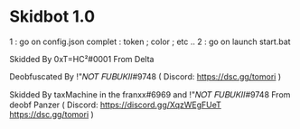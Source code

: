 # Skidbot 1.0

1 : go on config.json complet : token ; color ; etc .. 
2 : go on launch start.bat 

Skidded By 0xT=HC²#0001 From Delta 

Deobfuscated By !"𝑁𝑂𝑇 𝐹𝑈𝐵𝑈𝐾𝐼𝐼#9748 ( Discord: https://dsc.gg/tomori )

Skidded By taxMachine in the franxx#6969 and !"𝑁𝑂𝑇 𝐹𝑈𝐵𝑈𝐾𝐼𝐼#9748 From deobf Panzer ( Discord: https://discord.gg/XqzWEgFUeT https://dsc.gg/tomori )
